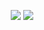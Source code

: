 <p align="center">
  <img src="https://github.com/Starman0620/FreecamV/blob/master/Images/Logo.png?raw=true"/>
  <img src="https://github.com/Starman0620/FreecamV/blob/master/Images/Pic1.png?raw=true"/>
</p>
